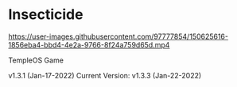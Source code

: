 # Insecticide


https://user-images.githubusercontent.com/97777854/150625616-1856eba4-bbd4-4e2a-9766-8f24a759d65d.mp4



TempleOS Game

v1.3.1  (Jan-17-2022)
Current Version: v1.3.3  (Jan-22-2022)
